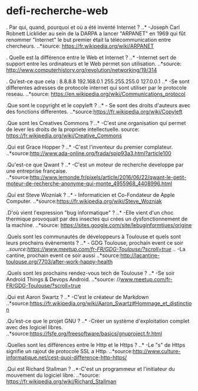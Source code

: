 # defi-recherche-web

. Par qui, quand, pourquoi et où a été inventé Internet ?
..*	-Joseph Carl Robnett Licklider au sein de la DARPA a lancer "ARPANET" en 1969 qui fût renommer "Internet" le but premier était la télécommunication entre chercheurs.
..*source: https://fr.wikipedia.org/wiki/ARPANET

. Quelle est la différence entre le Web et Internet ?
..* 	-Internet sert de support entre les ordinateurs et le Web permet son utilisation.
..*source: http://www.computerhistory.org/revolution/networking/19/314

. Qu’est-ce que cela :
8.8.8.8
192.168.0.1
255.255.255.0
127.0.0.1
..*	-Se sont differentes adresses de protocole internet qui sont utiliser par le protocole reseau.
..*source: https://en.wikipedia.org/wiki/Communications_protocol

.Que sont le copyright et le copyleft ?
..*	- Se sont des droits d'auteurs avec des fonctions differentes.
..*source:https://fr.wikipedia.org/wiki/Copyleft

.Que sont les Creatives Commons ?
..*	-C'est une organisation qui permet de lever les droits de la propriete intellectuelle.
source: https://fr.wikipedia.org/wiki/Creative_Commons

.Qui est Grace Hopper ?
..*	-C'est l'inventeur du premier complateur.
..*source:http://www.ada-online.org/frada/spip93a3.html?article100

.Qu'est-ce que Qwant ?
..*	-C'est un moteur de recherche developpe par une entreprise française.
..*source:http://www.lemonde.fr/pixels/article/2016/06/22/qwant-le-petit-moteur-de-recherche-anonyme-qui-monte_4955968_4408996.html

.Qui est Steve Wozniak ?
..*	- Informaticien et Co-Fondateur de Apple Computer.
..*source:https://fr.wikipedia.org/wiki/Steve_Wozniak

.D'où vient l'expression "bug informatique" ?
..*	-Elle vient d'un choc thermique provoquait par des insectes qui crées un dysfonctionnement de la machine.
..*source: https://sites.google.com/site/lebuginformtiues/origine

.Quels sont les communautés de développeurs à Toulouse et quels sont leurs prochains évènements ?
..*	- GDG Toulouse, prochain event ce soir
..*source:https://www.meetup.com/fr-FR/GDG-Toulouse/?scroll=true
..*	-La cantine, prochain event ce soir aussi
..*source:http://lacantine-toulouse.org/7703/after-work-happy-health

.Quels sont les prochains rendez-vous tech de Toulouse ?
..*	-Se soir Android Things & Devops Android.
..*source: //www.meetup.com/fr-FR/GDG-Toulouse/?scroll=true

.Qui est Aaron Swartz ?
..* -C'est le créateur de Markdown
..*source:https://fr.wikipedia.org/wiki/Aaron_Swartz#Hommage_et_distinction

.Qu’est-ce que le projet GNU ?
..* -Créer un système d'exploitation complet avec des logiciel libres.
..*source:https://fsfe.org/freesoftware/basics/gnuproject.fr.html

.Quelles sont les différences entre le Http et le Https ?
..* -Le "s" de Https signifie un rajout de protocole SSL a Http.
..*source:http://www.culture-informatique.net/cest-quoi-difference-http-https/

.Qui est Richard Stallman ?
..*-C'est un programmeur et l'initiateur du mouvement du logiciel libre.
..*source: https://fr.wikipedia.org/wiki/Richard_Stallman